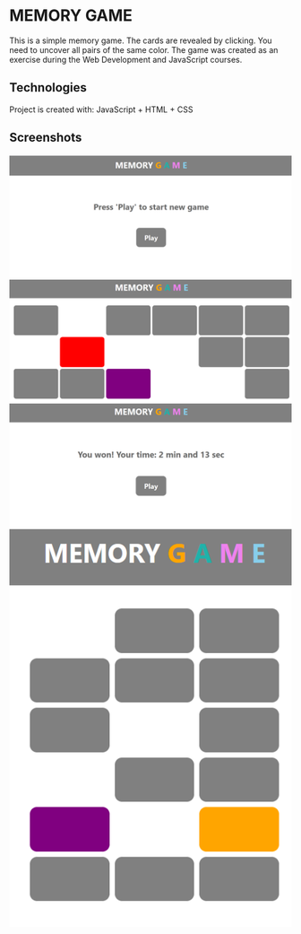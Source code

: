# MEMORY GAME
This is a simple memory game. The cards are revealed by clicking. You need to uncover all pairs of the same color.
The game was created as an exercise during the Web Development and JavaScript courses.
## Technologies
Project is created with:
JavaScript + HTML + CSS
## Screenshots
![Screenshot1](./images/Screenshot%202024-06-10%20220845.png)
![Screenshot2](./images/Screenshot%202024-06-10%20221044.png)
![Screenshot3](./images/Screenshot%202024-06-10%20221149.png)
![Screenshot4](./images/Screenshot%202024-06-10%20221248.png)
